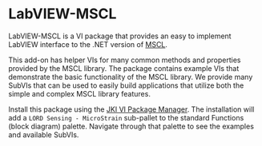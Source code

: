 # LabVIEW-MSCL

LabVIEW-MSCL is a VI package that provides an easy to implement LabVIEW interface to the .NET version of [MSCL](https://github.com/LORD-MicroStrain/MSCL).

This add-on has helper VIs for many common methods and properties provided by the MSCL library. The package contains example VIs that demonstrate the basic functionality of the MSCL library. We provide many SubVIs that can be used to easily build applications that utilize both the simple and complex MSCL library features.

Install this package using the [JKI VI Package Manager](http://vipm.jki.net). The installation will add a `LORD Sensing - MicroStrain` sub-pallet to the standard Functions (block diagram) palette. Navigate through that palette to see the examples and available SubVIs.
